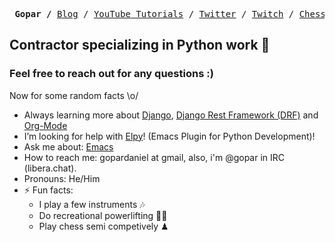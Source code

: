 <p><pre align="center"> <strong>Gopar /</strong> <a href="https://www.pygopar.com/">Blog</a> / <a href="https://www.youtube.com/channel/UCCRdRbI93UGW0AZttVH3SbA/playlists">YouTube Tutorials</a> / <a href="https://twitter.com/pygopar">Twitter</a> / <a href="https://www.twitch.tv/gopar">Twitch</a> / <a href="https://www.chess.com/member/goparman">Chess.com</a></pre></p>

<h2>Contractor specializing in Python work 🐍 </h2>
<h3>Feel free to reach out for any questions :)</h3>

Now for some random facts \o/
- Always learning more about [Django](https://www.djangoproject.com/), [Django Rest Framework (DRF)](https://www.django-rest-framework.org/) and [Org-Mode](https://orgmode.org/)
- I’m looking for help with [Elpy](https://github.com/jorgenschaefer/elpy/)! (Emacs Plugin for Python Development)!
- Ask me about: [Emacs](https://www.gnu.org/software/emacs/)
- How to reach me: gopardaniel at gmail, also, i'm @gopar in IRC (libera.chat). 
- Pronouns: He/Him
- ⚡ Fun facts: 
  - I play a few instruments 🎶
  - Do recreational powerlifting 🏋️‍♂️
  - Play chess semi competively ♟
